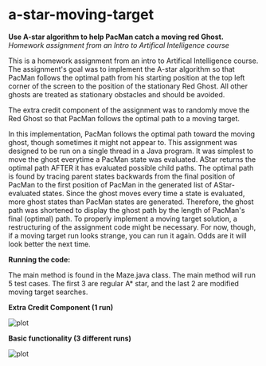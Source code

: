 # a-star-moving-target
**Use A-star algorithm to help PacMan catch a moving red Ghost.** 
_Homework assignment from an Intro to Artifical Intelligence course_

This is a homework assignment from an intro to Artifical Intelligence course.
The assignment's goal was to implement the A-star algorithm so that PacMan follows the optimal path
from his starting position at the top left corner of the screen to the position of the stationary Red Ghost.
All other ghosts are treated as stationary obstacles and should be avoided. 

The extra credit component of the assignment was to randomly move the Red Ghost 
so that PacMan follows the optimal path to a moving target.

In this implementation, PacMan follows the optimal path toward the moving ghost, 
though sometimes it might not appear to. This assignment was designed to be run 
on a single thread in a Java program. It was simplest to move the ghost everytime 
a PacMan state was evaluated. AStar returns the optimal path AFTER it has evaluated possible
child paths. The optimal path is found by tracing parent states backwards from the final position of PacMan to the first position of PacMan
in the generated list of AStar-evaluated states. Since the ghost moves every time a state 
is evaluated, more ghost states than PacMan states are generated. Therefore, the 
ghost path was shortened to display the ghost path by the length of PacMan's final (optimal) path.
To properly implement a moving target solution, a restructuring of the assignment code might be necessary. For now, though, if a moving target run looks strange, you can run it again. Odds are it will look better the next time.

**Running the code:**  

The main method is found in the Maze.java class. 
The main method will run 5 test cases. 
The first 3 are regular A* star, and the last 2 are modified moving target searches.

**Extra Credit Component (1 run)**


![plot](./moving-target.gif)



**Basic functionality (3 different runs)**


![plot](./basic-functionality.gif)
